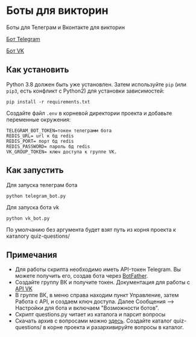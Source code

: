 # Боты для викторин

Боты для Телеграм и Вконтакте для викторин


[Бот Telegram](http://t.me/techniciandev_quiz_bot)

[Бот VK](https://vk.com/club222789534)
## Как установить

Python 3.8 должен быть уже установлен.
Затем используйте `pip` (или `pip3`, есть конфликт с Python2) для установки зависимостей:
```
pip install -r requirements.txt
```

Создайте файл `.env` в корневой директории проекта и добавьте переменные окружения:

```
TELEGRAM_BOT_TOKEN=токен телеграмм бота
REDIS_URL= url к бд redis
REDIS_PORT= порт бд redis
REDIS_PASSWORD= пароль бд redis
VK_GROUP_TOKEN= ключ доступа к группе VK.
```
## Как запустить
Для запуска телеграм бота
```
python telegram_bot.py
```
Для запуска бота vk
```
python vk_bot.py
```

По умолчанию без аргумента будет взят путь из корня проекта к каталогу quiz-questions/

## Примечания

- Для работы скрипта необходимо иметь API-токен Telegram. Вы можете получить его, создав бота через [BotFather](https://core.telegram.org/bots#botfather).
- Создайте группу ВК и получите токен. Документация для работы с [API VK](https://dev.vk.com/ru/reference)
- В группе ВК, в меню справа находим пункт Управление, затем Работа с API, и создаем ключ доступа. Далее Сообщения ⟶ Настройки для бота и включаем "Возможности ботов".
- Скрипт questions.py читает из каталога и парсит вопросы
- Скачать архив с вопросами можно [здесь](https://dvmn.org/media/modules_dist/quiz-questions.zip). Создайте каталог quiz-questions/ в корне проекта и разархивируйте вопросы в каталог. 